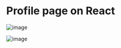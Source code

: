 # Profile page on React
![image](https://user-images.githubusercontent.com/90198155/145353210-b4cd2dca-ca4c-4c33-ac3d-7d50a862dcdb.png)

![image](https://user-images.githubusercontent.com/90198155/145718124-5aea8278-502d-4d60-9367-def1e8fcf1c5.png)
